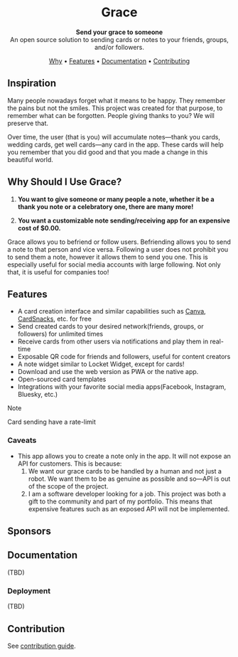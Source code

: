 
<h1 align="center">
  Grace
</h1>

<p align="center">
  <strong>Send your grace to someone</strong> 
  <br />
  An open source solution to sending cards or notes to your friends, groups, and/or followers. 
</p>

<p align="center">
  <a href="#why-should-i-use-grace">Why</a> •
  <a href="#features">Features</a> •
  <a href="#documentation">Documentation</a> •
  <a href="#contribution">Contributing</a>
</p>

## Inspiration
Many people nowadays forget what it means to be happy. They remember the pains but not the smiles. This project was created for that purpose, to remember what can be forgotten. People giving thanks to you? We will preserve that.

Over time, the user (that is you) will accumulate notes—thank you cards, wedding cards, get well cards—any card in the app. These cards will help you remember that you did good and that you made a change in this beautiful world.

## Why Should I Use Grace?
1. **You want to give someone or many people a note, whether it be a thank you note or a celebratory one, there are many more!**

2. **You want a customizable note sending/receiving app for an expensive cost of $0.00.**

Grace allows you to befriend or follow users. Befriending allows you to send a note to that person and vice versa. Following a user does not prohibit you to send them a note, however it allows them to send you one. This is especially useful for social media accounts with large following. Not only that, it is useful for companies too!

## Features
- A card creation interface and similar capabilities such as [Canva](https://www.canva.com/), [CardSnacks](https://www.cardsnacks.com/), etc. for free
- Send created cards to your desired network(friends, groups, or followers) for unlimited times
- Receive cards from other users via notifications and play them in real-time
- Exposable QR code for friends and followers, useful for content creators
- A note widget similar to Locket Widget, except for cards!
- Download and use the web version as PWA or the native app.
- Open-sourced card templates
- Integrations with your favorite social media apps(Facebook, Instagram, Bluesky, etc.)

> [!NOTE]
> Card sending have a rate-limit

### Caveats
- This app allows you to create a note only in the app. It will not expose an API for customers. This is because:
  1. We want our grace cards to be handled by a human and not just a robot. We want them to be as genuine as possible and so—API is out of the scope of the project.
  2. I am a software developer looking for a job. This project was both a gift to the community and part of my portfolio. This means that expensive features such as an exposed API will not be implemented.

## Sponsors

## Documentation
(TBD)

### Deployment
(TBD)

## Contribution
See [contribution guide](./CONTRIBUTING.md).